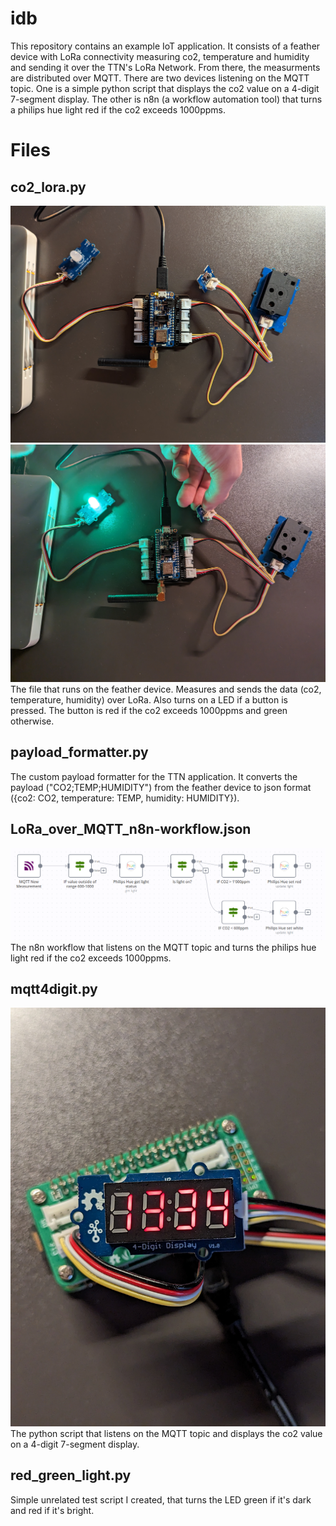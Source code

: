# idb
This repository contains an example IoT application. It consists of a feather device with LoRa connectivity measuring co2, temperature and humidity and sending it over the TTN's LoRa Network.
From there, the measurments are distributed over MQTT. There are two devices listening on the MQTT topic. One is a simple python script that displays the co2 value on a 4-digit 7-segment display. The other is n8n (a workflow automation tool) that turns a philips hue light red if the co2 exceeds 1000ppms.

# Files
## co2_lora.py
![feather device](img/feather.jpg)
![feather device](img/feather_light.jpg)
The file that runs on the feather device. Measures and sends the data (co2, temperature, humidity) over LoRa. Also turns on a LED if a button is pressed. The button is red if the co2 exceeds 1000ppms and green otherwise.

## payload_formatter.py
The custom payload formatter for the TTN application. It converts the payload ("CO2;TEMP;HUMIDITY") from the feather device to json format ({co2: CO2, temperature: TEMP, humidity: HUMIDITY}).

## LoRa_over_MQTT_n8n-workflow.json
![n8n workflow](img/n8n-workflow.png)
The n8n workflow that listens on the MQTT topic and turns the philips hue light red if the co2 exceeds 1000ppms. 

## mqtt4digit.py
![4-digit 7-segment display](img/4digit.jpg)
The python script that listens on the MQTT topic and displays the co2 value on a 4-digit 7-segment display.

## red_green_light.py
Simple unrelated test script I created, that turns the LED green if it's dark and red if it's bright.